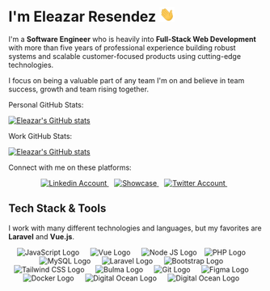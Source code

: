 # I'm Eleazar Resendez <img src="images/wave.gif" width="30px">

I'm a **Software Engineer** who is heavily into **Full-Stack Web Development** with more than five years of professional experience building robust systems and scalable customer-focused products using cutting-edge technologies.

I focus on being a valuable part of any team I'm on and believe in team success, growth and team rising together.

Personal GitHub Stats:

[![Eleazar's GitHub stats](https://github-readme-stats.vercel.app/api?username=eleazarbr)](https://github.com/anuraghazra/github-readme-stats)

Work GitHub Stats:

[![Eleazar's GitHub stats](https://github-readme-stats.vercel.app/api?username=eiresendez)](https://github.com/anuraghazra/github-readme-stats)

Connect with me on these platforms:

<p align="center">
  <a href="https://www.linkedin.com/in/eleazarbr">
    <img src="https://cdn.worldvectorlogo.com/logos/linkedin-icon-2.svg" title="LinkedIn" alt="Linkedin Account" width="36" />
  </a> &ensp;
  <a href="https://eresendez.com">
    <img src="https://cdn.worldvectorlogo.com/logos/laravel-1.svg" title="Showwcase" alt="Showcase" width="42" />
  </a> &ensp;
  <a href="https://twitter.com/eleazarbr">
    <img src="https://cdn.worldvectorlogo.com/logos/twitter-3.svg" title="Twitter" alt="Twitter Account" width="38" />
  </a> &ensp;
</p>

## Tech Stack & Tools

I work with many different technologies and languages, but my favorites are **Laravel** and **Vue.js**. 

<p align="center">
  <img src="https://cdn.worldvectorlogo.com/logos/logo-javascript.svg" title="JavaScript" alt="JavaScript Logo" width="57" /> &emsp;
  <img src="https://cdn.worldvectorlogo.com/logos/vue-9.svg" title="Vue JS" alt="Vue Logo" width="56"/> &emsp;
  <img src="https://cdn.worldvectorlogo.com/logos/nodejs-1.svg" title="Node JS" alt="Node JS Logo" width="96"/> &ensp;
  <img src="https://i.ibb.co/LzmYpDX/146-1466902-php-logo-png-transparent-php-logo-png-png-removebg-preview.png" title="PHP" alt="PHP Logo" width="62"/> &emsp;
  <img src="https://cdn.worldvectorlogo.com/logos/mysql-6.svg" title="MySQL" alt="MySQL Logo" width="56"/> &emsp;
  <img src="https://cdn.worldvectorlogo.com/logos/laravel-2.svg" title="Laravel" alt="Laravel Logo" width="55"/> &emsp;
  <img src="https://cdn.worldvectorlogo.com/logos/bootstrap-5-1.svg" title="Bootstrap" alt="Bootstrap Logo" width="68" /> &emsp;
  <img src="https://cdn.worldvectorlogo.com/logos/tailwindcss.svg" title="Tailwind CSS" alt="Tailwind CSS Logo" width="78" /> &emsp;
  <img src="https://cdn.worldvectorlogo.com/logos/bulma.svg" title="Bulma" alt="Bulma Logo" width="40" /> &emsp;
  <img src="https://cdn.worldvectorlogo.com/logos/git-icon.svg" title="Git" alt="Git Logo" width="50"/> &emsp;
  <img src="https://cdn.worldvectorlogo.com/logos/figma-5.svg" title="Figma" alt="Figma Logo" width="34"/> &emsp;
  <img src="https://cdn.worldvectorlogo.com/logos/docker.svg" title="Docker" alt="Docker Logo" width="62"/> &emsp;
  <img src="https://cdn.worldvectorlogo.com/logos/digitalocean-icon-1.svg" title="Digital Ocean" alt="Digital Ocean Logo" width="60"/> &emsp;
  <img src="https://cdn.worldvectorlogo.com/logos/amazon-web-services-2.svg" title="Digital Ocean" alt="Digital Ocean Logo" width="60"/> &emsp;
</p>